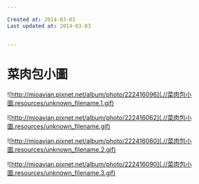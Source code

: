 ```yaml
---

Created at: 2014-03-03
Last updated at: 2014-03-03


---
```


# 菜肉包小圖


![http://mioavian.pixnet.net/album/photo/222416096](.//菜肉包小圖.resources/unknown_filename.1.gif)

![http://mioavian.pixnet.net/album/photo/222416062](.//菜肉包小圖.resources/unknown_filename.gif)

![http://mioavian.pixnet.net/album/photo/222416060](.//菜肉包小圖.resources/unknown_filename.2.gif)

![http://mioavian.pixnet.net/album/photo/222416090](.//菜肉包小圖.resources/unknown_filename.3.gif)

